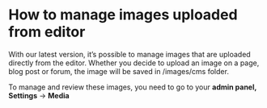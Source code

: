 # How to manage images uploaded from editor

With our latest version, it’s possible to manage images that are uploaded directly from the editor. Whether you decide to upload an image on a page, blog post or forum, the image will be saved in /images/cms folder.

To manage and review these images, you need to go to your **admin panel,** **Settings** -> **Media**


